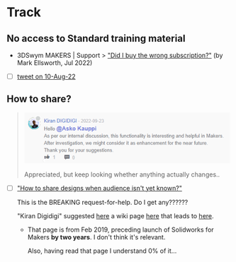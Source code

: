 # Track

## No access to Standard training material

- 3DSwym MAKERS | Support > ["Did I buy the wrong subscription?"](https://r1132100503382-eu1-3dswym.3dexperience.3ds.com/#community:kKnaKWHGTPC4ut-q1X_9uA/iquestion:94qYkagdSeKptK0AsDmuwg) (by Mark Ellsworth, Jul 2022)

- [ ] [tweet on 10-Aug-22](https://twitter.com/shotduck7/status/1557346584475615232?s=20&t=QVq-cItwCGn3lkpqiQrBzQ)

## How to share?

>![](.images/share-by-link-considered.png)
>
>Appreciated, but keep looking whether anything actually changes..

- [ ] ["How to share designs when audience isn't yet known?"](https://r1132100503382-eu1-3dswym.3dexperience.3ds.com/#community:kKnaKWHGTPC4ut-q1X_9uA/iquestion:ueNeAjBZQA6qu8e_ZOAkkQ)

   This is the BREAKING request-for-help. Do I get any??????
   
   "Kiran Digidigi" suggested [here](https://r1132100503382-eu1-3dswym.3dexperience.3ds.com/#community:kKnaKWHGTPC4ut-q1X_9uA/iquestion:Pib1ulBGT3OdCgybnyUFoQ) a wiki page [here](https://r1132100503382-eu1-3dswym.3dexperience.3ds.com/#community:kKnaKWHGTPC4ut-q1X_9uA/wiki:q6h84l9NQbC4VwNIVFNNWg) that leads to [here](https://r1132100503382-eu1-3dswym.3dexperience.3ds.com/#community:4/post:rHFgrLlQRr6w7xEwrVCYlA).
   
   - That page is from Feb 2019, preceding launch of Solidworks for Makers **by two years**. I don't think it's relevant.
   
     Also, having read that page I understand 0% of it...
     

